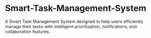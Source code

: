 # Smart-Task-Management-System
A Smart Task Management System designed to help users efficiently manage their tasks with intelligent prioritization, notifications, and collaboration features.
